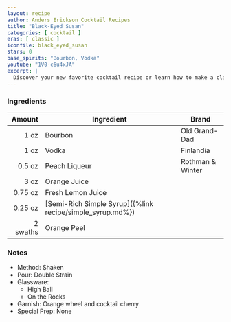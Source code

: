 ```yaml
---
layout: recipe
author: Anders Erickson Cocktail Recipes
title: "Black-Eyed Susan"
categories: [ cocktail ]
eras: [ classic ]
iconfile: black_eyed_susan
stars: 0
base_spirits: "Bourbon, Vodka"
youtube: "1V0-c6u4xJA"
excerpt: |
  Discover your new favorite cocktail recipe or learn how to make a classic drink—like the Old Fashioned, mojito, or White Russian—right at home.
---
```


### Ingredients

|   Amount | Ingredient                                                | Brand            |
| -------: | --------------------------------------------------------- | ---------------- |
|     1 oz | Bourbon                                                   | Old Grand-Dad    |
|     1 oz | Vodka                                                     | Finlandia        |
|   0.5 oz | Peach Liqueur                                             | Rothman & Winter |
|     3 oz | Orange Juice                                              |
|  0.75 oz | Fresh Lemon Juice                                         |
|  0.25 oz | [Semi-Rich Simple Syrup]({%link recipe/simple_syrup.md%}) |
| 2 swaths | Orange Peel                                               |

### Notes

- Method: Shaken
- Pour: Double Strain
- Glassware:
  - High Ball
  - On the Rocks
- Garnish: Orange wheel and cocktail cherry
- Special Prep: None
